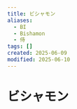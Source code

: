```yaml
---
title: ビシャモン
aliases:
  - BI
  - Bishamon
  - 侍
tags: []
created: 2025-06-09
modified: 2025-06-10
---
```


# ビシャモン
